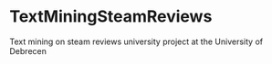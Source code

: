 # TextMiningSteamReviews
Text mining on steam reviews university project at the University of Debrecen
